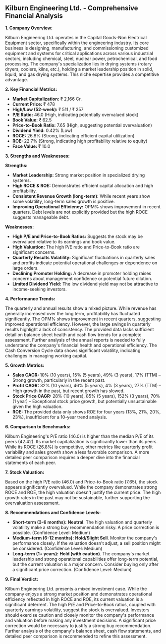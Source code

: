 ## Kilburn Engineering Ltd. - Comprehensive Financial Analysis

**1. Company Overview:**

Kilburn Engineering Ltd. operates in the Capital Goods-Non Electrical Equipment sector, specifically within the engineering industry.  Its core business is designing, manufacturing, and commissioning customized equipment and systems for critical applications across various industrial sectors, including chemical, steel, nuclear power, petrochemical, and food processing.  The company's specialization lies in drying systems (rotary dryers, coolers, kilns, etc.), holding a market leadership position in solid, liquid, and gas drying systems. This niche expertise provides a competitive advantage.

**2. Key Financial Metrics:**

* **Market Capitalization:** ₹ 2,166 Cr.
* **Current Price:** ₹ 478
* **High/Low (52-week):** ₹ 511 / ₹ 257
* **P/E Ratio:** 46.0 (High, indicating potentially overvalued stock)
* **Book Value:** ₹ 62.5
* **Price-to-Book Ratio:** 7.65 (High, suggesting potential overvaluation)
* **Dividend Yield:** 0.42% (Low)
* **ROCE:** 26.8% (Strong, indicating efficient capital utilization)
* **ROE:** 22.7% (Strong, indicating high profitability relative to equity)
* **Face Value:** ₹ 10.0


**3. Strengths and Weaknesses:**

**Strengths:**

* **Market Leadership:** Strong market position in specialized drying systems.
* **High ROCE & ROE:** Demonstrates efficient capital allocation and high profitability.
* **Consistent Revenue Growth (long-term):**  While recent years show some volatility, long-term sales growth is positive.
* **Improving Operational Efficiency:**  OPM% shows improvement in recent quarters.  Debt levels are not explicitly provided but the high ROCE suggests manageable debt.


**Weaknesses:**

* **High P/E and Price-to-Book Ratios:** Suggests the stock may be overvalued relative to its earnings and book value.
* **High Valuation:**  The high P/E ratio and Price-to-Book ratio are significant concerns.
* **Quarterly Results Volatility:**  Significant fluctuations in quarterly sales and profits indicate potential operational challenges or dependence on large orders.
* **Declining Promoter Holding:** A decrease in promoter holding raises concerns about management confidence or potential future dilution.
* **Limited Dividend Yield:**  The low dividend yield may not be attractive to income-seeking investors.


**4. Performance Trends:**

The quarterly and annual results show a mixed picture. While revenue has generally increased over the long term, profitability has fluctuated significantly.  The OPM% shows improvement in recent quarters, suggesting improved operational efficiency.  However, the large swings in quarterly results highlight a lack of consistency.  The provided data lacks sufficient detail on balance sheet health and cash flow trends for a complete assessment.  Further analysis of the annual reports is needed to fully understand the company's financial health and operational efficiency.  The Cash Conversion Cycle data shows significant volatility, indicating challenges in managing working capital.

**5. Growth Metrics:**

* **Sales CAGR:** 10% (10 years), 15% (5 years), 49% (3 years), 17% (TTM) – Strong growth, particularly in the recent past.
* **Profit CAGR:** 32% (10 years), 46% (5 years), 4% (3 years), 27% (TTM) –  High growth in the past, but recent growth has slowed.
* **Stock Price CAGR:** 28% (10 years), 85% (5 years), 152% (3 years), 70% (1 year) –  Exceptional stock price growth, but potentially unsustainable given the high valuation.
* **ROE:**  The provided data only shows ROE for four years (13%, 21%, 20%, 23%), insufficient for a 10-year trend analysis.


**6. Comparison to Benchmarks:**

Kilburn Engineering's P/E ratio (46.0) is higher than the median P/E of its peers (42.42).  Its market capitalization is significantly lower than its peers.  While its ROCE (26.8%) is competitive, other metrics like quarterly profit variability and sales growth show a less favorable comparison.  A more detailed peer comparison requires a deeper dive into the financial statements of each peer.

**7. Stock Valuation:**

Based on the high P/E ratio (46.0) and Price-to-Book ratio (7.65), the stock appears significantly overvalued. While the company demonstrates strong ROCE and ROE, the high valuation doesn't justify the current price.  The high growth rates in the past may not be sustainable, further supporting the overvaluation assessment.

**8. Recommendations and Confidence Levels:**

* **Short-term (3-6 months):** **Neutral**.  The high valuation and quarterly volatility make a strong buy recommendation risky.  A price correction is possible.  (Confidence Level: Medium)
* **Medium-term (6-12 months):** **Hold/Slight Sell**.  Monitor the company's performance closely.  If the valuation doesn't adjust, a sell position might be considered. (Confidence Level: Medium)
* **Long-term (1+ years):** **Hold (with caution)**.  The company's market leadership and strong operational capabilities offer long-term potential, but the current valuation is a major concern.  Consider buying only after a significant price correction. (Confidence Level: Medium)


**9. Final Verdict:**

Kilburn Engineering Ltd. presents a mixed investment case.  While the company enjoys a strong market position and demonstrates operational efficiency reflected in high ROCE and ROE, its current valuation is a significant deterrent.  The high P/E and Price-to-Book ratios, coupled with quarterly earnings volatility, suggest the stock is overvalued.  Investors should exercise caution and closely monitor the company's performance and valuation before making any investment decisions.  A significant price correction would be necessary to justify a strong buy recommendation.  Further analysis of the company's balance sheet, cash flow statements, and detailed peer comparison is recommended to refine this assessment.
